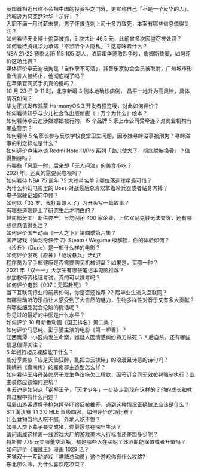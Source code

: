 英国首相近日称不会把中国的投资拒之门外，更宣称自己「不是一个反华的人」。约翰逊为何突然对华「示好」？  
入职不满一月讨薪未果，男子怀恨连刺上司十多刀致死，本案有哪些信息值得关注？  
如何看待无业博士偷菜被抓，5 次共计 46.5 元，此前曾多次因盗窃被处罚？  
如何看待腾讯华为承诺「不监听个人隐私」？这意味着什么？  
NBA 21-22 赛季太阳 115:105 湖人，浓眉霍华德激烈争吵，詹姆斯垫脚，如何评价这场比赛？  
媒体评价李云迪被拘是「自作孽不可活」，其音乐家协会会员被取消，广州城市形象代言人被终止，他彻底糊了吗？  
在苹果官网买手机真的傻吗？  
10 月 23 日 0-11 时，北京新增 3 例本地确诊病例， 昌平一地升为高风险，具体情况如何？  
华为正式发布鸿蒙 HarmonyOS 3 开发者预览版，对此如何评价？  
如何看待知乎与少儿社合作出版新版《十万个为什么》绘本？  
如何看待李云迪涉嫌嫖娼被行拘，15 个品牌 5 家上市公司受牵连？对商业机构有哪些警示？  
如何看待 5 名家长参与反映学校食堂卫生问题，因涉嫌寻衅滋事被刑拘？寻衅滋事的判定标准是什么？  
如何评价卢伟冰谈 Redmi Note 11/Pro 系列「劲儿使大了，彻底脱胎换骨」？值得期待吗？  
有哪些「风靡一时」后来却「无人问津」的美食小吃？  
2021 年，还真的需要买电视吗？  
如何看待 NBA 75 周年 75 大球星名单？哪位落选球星最可惜？  
为什么科幻电影里的 Boss 对战最后总喜欢拿着冷兵器或者贴身肉搏？  
电子驾驶证如何申领？  
如何以「33 岁，我打算嫁人了」为开头写一篇故事？  
有哪些道理是上了研究生后才明白的？  
越南部分工厂断供停产，日均倒闭 400 家企业，上亿双耐克鞋无法交货，还有哪些信息值得关注？  
如何评价国产动画《一人之下》第四季第六集？  
国产游戏《仙剑奇侠传 7》Steam / Wegame 版解锁，你的体验如何？  
《沙丘》（Dune）是一部什么样的电影？  
如何评价游戏《原神》「谜境悬兵」活动?  
程序员为了手部健康是否需要购买机械键盘？如果是，买哪一种？  
2021 年「双十一」大学生有哪些笔记本电脑推荐？  
参加教师资格证考试，真的可以裸考吗？  
如何评价电影《007：无暇赴死》？  
当下互联网行业的前景如何，你是否还推荐 22 届毕业生进入互联网？  
有哪些动听的乐曲让人感受到了大自然的魅力，生物多样性对音乐又有多大贡献？  
有哪些细品就会沦陷的情话呢？  
你见过的最好的中医是什么水平？  
如何评价 10 月新番动画《国王排名》第二集？  
如何评价马思纯、彭于晏主演的电影《第一炉香》？  
江西鹰潭一小区内发生命案，嫌疑人因情感纠纷持刀杀死 3 人后自杀，还有哪些信息值得关注？  
5 年银行柜员裸辞能干什么？  
能分享类似「应是天仙狂醉，乱把白云揉碎」的浪漫且诗意的诗句吗？  
鞠婧祎《嘉南传》的嘉南郡主造型怎么样？  
如何看待王珞丹装修房子发生争议拖欠工程款，因签订合同无效被判强制执行？业主装修应该如何避坑？  
李云迪是如何从「钢琴王子」「天才少年」一步步走到现在这样的？他的成长和教育过程中有什么问题？  
峨眉山游客遭猴子抢包挥拳吓猴反被推开，遇到这种情况正确做法应该是什么？  
S11 淘汰赛 T1 3:0 HLE 晋级四强，如何评价这场比赛？  
什么食物当地人吃不腻，外地人吃不惯？  
如果人类下辈子要变成猪，你最愿意在哪里生活？  
请问画成这样离一线游戏大厂的游戏美术入行标准还差距多少呢？  
特斯拉 779 元卖限量空酒瓶，都是哪些人在买呢？该酒瓶能保值或者升值吗？  
如何评价《海贼王》漫画 1029 话？  
天猫双十一互动游戏「喵糖总动员」这个游戏你有什么攻略?  
东北那么冷，为什么喜欢吃凉菜？  
